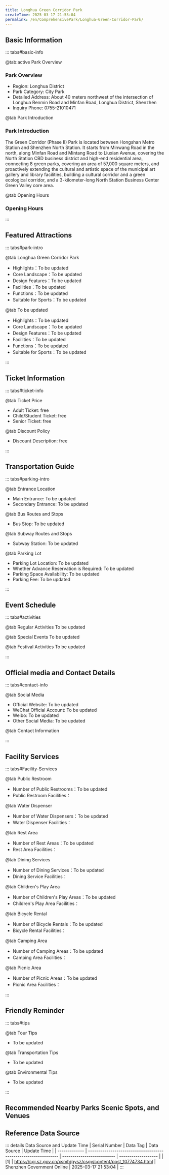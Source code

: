 ```yaml
---
title: Longhua Green Corridor Park
createTime: 2025-03-17 21:53:04
permalink: /en/ComprehensivePark/Longhua-Green-Corridor-Park/
---
```



<script setup>
import ImageSwiper from '/.vuepress/theme/components/ImageSwiper.vue'
// 轮播图数据
const swiperItems = [
    {
                link: 'https://cgj.sz.gov.cn/img/4/4005/4005732/10774734.jpg',
                title: 'Longhua Green Corridor Park',
                description: '',
                author: 'Shenzhen Government Online',
                date: '2025/03/17'
                },
  {
                link: 'https://cgj.sz.gov.cn/img/4/4005/4005732/10774734.jpg',
                title: 'Longhua Green Corridor Park',
                description: '',
                author: 'Shenzhen Government Online',
                date: '2025/03/17'
                }
]
// 配置项
const swiperConfig = {
  height: 500,
  showInfo: true
}
</script>
<!-- 轮播图组件 -->
<ImageSwiper :items="swiperItems" :config="swiperConfig" />



## Basic Information

::: tabs#basic-info

@tab:active Park Overview
### Park Overview
- Region: Longhua District
- Park Category: City Park
- Detailed Address: About 40 meters northwest of the intersection of Longhua Renmin Road and Minfan Road, Longhua District, Shenzhen
- Inquiry Phone: 0755-21010471

@tab Park Introduction
### Park Introduction
 The Green Corridor (Phase II) Park is located between Hongshan Metro Station and Shenzhen North Station. It starts from Minwang Road in the north, along Minfan Road and Mintang Road to Liuxian Avenue, covering the North Station CBD business district and high-end residential area, connecting 8 green parks, covering an area of 57,000 square meters, and proactively extending the cultural and artistic space of the municipal art gallery and library facilities, building a cultural corridor and a green ecological corridor, and a 3-kilometer-long North Station Business Center Green Valley core area.

@tab Opening Hours
### Opening Hours


:::

## Featured Attractions

::: tabs#park-intro

@tab Longhua Green Corridor Park
<ImageCard
image="https://cgj.sz.gov.cn/images/index20230710_1.png"
    title="Longhua Green Corridor Park"
    description=""
    date=""
    author="Shenzhen Government Online"
/>


- Highlights：To be updated
- Core Landscape：To be updated
- Design Features：To be updated
- Facilities：To be updated
- Functions：To be updated
- Suitable for Sports：To be updated

@tab To be updated
<ImageCard
image="https://cgj.sz.gov.cn/images/index20230710_1.png"
    title="Longhua Green Corridor Park"
    description=""
    date=""
    author="Shenzhen Government Online"
/>


- Highlights：To be updated
- Core Landscape：To be updated
- Design Features：To be updated
- Facilities：To be updated
- Functions：To be updated
- Suitable for Sports：To be updated

:::

## Ticket Information

::: tabs#ticket-info

@tab Ticket Price
- Adult Ticket: free
- Child/Student Ticket: free
- Senior Ticket: free

@tab Discount Policy
- Discount Description: free

:::

## Transportation Guide

::: tabs#parking-intro

@tab Entrance Location
- Main Entrance: To be updated
- Secondary Entrance: To be updated

@tab Bus Routes and Stops
- Bus Stop: To be updated

@tab Subway Routes and Stops
- Subway Station: To be updated

@tab Parking Lot
- Parking Lot Location: To be updated
- Whether Advance Reservation is Required: To be updated
- Parking Space Availability: To be updated
- Parking Fee: To be updated

:::

## Event Schedule

::: tabs#activities

@tab Regular Activities
To be updated

@tab Special Events
To be updated

@tab Festival Activities
To be updated

:::

## Official media and Contact Details

::: tabs#contact-info

@tab Social Media
- Official Website: To be updated
- WeChat Official Account: To be updated
- Weibo: To be updated
- Other Social Media: To be updated

@tab Contact Information

:::

## Facility Services

::: tabs#Facility-Services

@tab Public Restroom
- Number of Public Restrooms：To be updated
- Public Restroom Facilities：

@tab Water Dispenser
- Number of Water Dispensers：To be updated
- Water Dispenser Facilities：

@tab Rest Area
- Number of Rest Areas：To be updated
- Rest Area Facilities：

@tab Dining Services
- Number of Dining Services：To be updated
- Dining Service Facilities：

@tab Children's Play Area
- Number of Children's Play Areas：To be updated
- Children's Play Area Facilities：

@tab Bicycle Rental
- Number of Bicycle Rentals：To be updated
- Bicycle Rental Facilities：

@tab Camping Area
- Number of Camping Areas：To be updated
- Camping Area Facilities：

@tab Picnic Area
- Number of Picnic Areas：To be updated
- Picnic Area Facilities：

:::

## Friendly Reminder

::: tabs#tips

@tab Tour Tips
- To be updated

@tab Transportation Tips
- To be updated

@tab Environmental Tips
- To be updated

:::

## Recommended Nearby Parks Scenic Spots, and Venues

<CardGrid>
  <ImageCard
        image="https://cgj.sz.gov.cn/img/4/4005/4005733/10774735.jpg"
        title="Qiuyuling City Park"
        description="Qiuyuling City Park is located in Guanlan Street, adjacent to Golf Avenue in the south and Huanguan South Road in the east, with an area of about 200,000 square"
        href="/en/ComprehensivePark/Qiuyuling-City-Park/"
        author="Shenzhen Government Online"
        date="2025/01/02"
      />
      <ImageCard
        image="https://cgj.sz.gov.cn/img/4/4005/4005733/10774735.jpg"
        title="Qiuyuling City Park"
        description="Qiuyuling City Park is located in Guanlan Street, adjacent to Golf Avenue in the south and Huanguan South Road in the east, with an area of about 200,000 square"
        href="/en/ComprehensivePark/Qiuyuling-City-Park/"
        author="Shenzhen Government Online"
        date="2025/01/02"
      />
    </CardGrid>


## Reference Data Source

::: details Data Source and Update Time
| Serial Number | Data Tag                                                        | Data Source                | Update Time         |
| ------------- | --------------------------------------------------------------- | -------------------------- | ------------------- |
| [1]           | https://cgj.sz.gov.cn/xsmh/gysz/csgy/content/post_10774734.html | Shenzhen Government Online | 2025-03-17 21:53:04 |
:::

